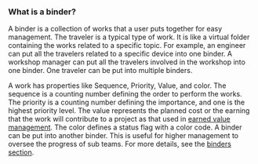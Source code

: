 ### What is a binder?

A binder is a collection of works that a user puts together for easy management.
The traveler is a typical type of work. It is like a virtual folder containing
the works related to a specific topic. For example, an engineer can put all the
travelers related to a specific device into one binder. A workshop manager can
put all the travelers involved in the workshop into one binder. One traveler can
be put into multiple binders.

A work has properties like Sequence, Priority, Value, and color. The sequence is
a counting number defining the order to perform the works. The priority is a
counting number defining the importance, and one is the highest priority level.
The value represents the planned cost or the earning that the work will
contribute to a project as that used in
[earned value management](https://en.wikipedia.org/wiki/Earned_value_management).
The color defines a status flag with a color code. A binder can be put into
another binder. This is useful for higher management to oversee the progress of
sub teams. For more details, see the [binders section](#binders).
